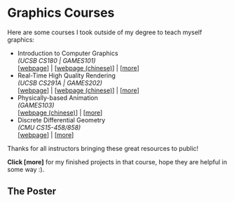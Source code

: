 # Graphics Courses

Here are some courses I took outside of my degree to teach myself graphics:

- Introduction to Computer Graphics\
*(UCSB CS180 | GAMES101)*\
[[webpage](https://sites.cs.ucsb.edu/~lingqi/teaching/cs180.html)] | [[webpage (chinese)](https://sites.cs.ucsb.edu/~lingqi/teaching/games101.html)] | [[more](test.md)]
- Real-Time High Quality Rendering\
*(UCSB CS291A | GAMES202)*\
[[webpage](https://sites.cs.ucsb.edu/~lingqi/teaching/cs291a.html)] | [[webpage (chinese)](https://sites.cs.ucsb.edu/~lingqi/teaching/games202.html)] | [[more](test.md)]
- Physically-based Animation\
*(GAMES103)*\
[[webpage (chinese)](https://games-cn.org/games103/)] | [[more](test.md)]
- Discrete Differential Geometry\
*(CMU CS15-458/858)*\
[[webpage](https://brickisland.net/DDGSpring2022/)] | [[more](test.md)]

Thanks for all instructors bringing these great resources to public!

**Click [more]** for my finished projects in that course, hope they are helpful in some way :).

## The Poster
